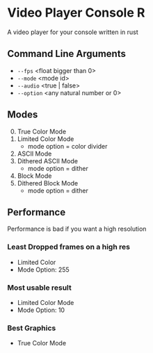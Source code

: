 # Video Player Console R

A video player for your console written in rust

## Command Line Arguments

- `--fps` \<float bigger than 0>
- `--mode` \<mode id>
- `--audio` \<true | false>
- `--option` \<any natural number or 0>

## Modes

0. True Color Mode
1. Limited Color Mode
   - mode option = color divider
2. ASCII Mode
3. Dithered ASCII Mode
   - mode option = dither
4. Block Mode
5. Dithered Block Mode
   - mode option = dither

## Performance

Performance is bad if you want a high resolution

### Least Dropped frames on a high res

- Limited Color
- Mode Option: 255

### Most usable result

- Limited Color Mode
- Mode Option: 10

### Best Graphics

- True Color Mode

